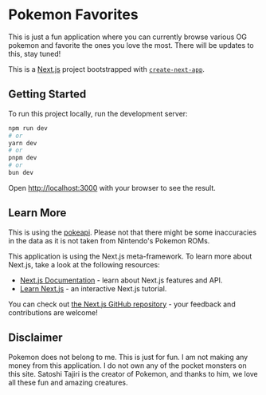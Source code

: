 # Pokemon Favorites

This is just a fun application where you can currently browse various OG pokemon and favorite the ones you love the most. There will be updates to this, stay tuned!

This is a [Next.js](https://nextjs.org/) project bootstrapped with [`create-next-app`](https://github.com/vercel/next.js/tree/canary/packages/create-next-app).

## Getting Started

To run this project locally, run the development server:

```bash
npm run dev
# or
yarn dev
# or
pnpm dev
# or
bun dev
```

Open [http://localhost:3000](http://localhost:3000) with your browser to see the result.


## Learn More

This is using the [pokeapi](https://pokeapi.co/). Please not that there might be some inaccuracies in the data as it is not taken from Nintendo's Pokemon ROMs.

This application is using the Next.js meta-framework. To learn more about Next.js, take a look at the following resources:

- [Next.js Documentation](https://nextjs.org/docs) - learn about Next.js features and API.
- [Learn Next.js](https://nextjs.org/learn) - an interactive Next.js tutorial.

You can check out [the Next.js GitHub repository](https://github.com/vercel/next.js/) - your feedback and contributions are welcome!

## Disclaimer

Pokemon does not belong to me. This is just for fun. I am not making any money from this application.  I do not own any of the pocket monsters on this site. Satoshi Tajiri is the creator of Pokemon, and thanks to him, we love all these fun and amazing creatures.